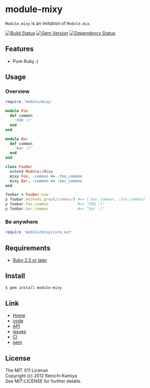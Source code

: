 module-mixy
===========

`Module.mixy` is an imitation of `Module.mix`.

[![Build Status](https://secure.travis-ci.org/kachick/module-mixy.png)](http://travis-ci.org/kachick/module-mixy)
[![Gem Version](https://badge.fury.io/rb/module-mixy.png)](http://badge.fury.io/rb/module-mixy)
[![Dependency Status](https://gemnasium.com/kachick/module-mixy.svg)](https://gemnasium.com/kachick/module-mixy)

Features
--------

* Pure Ruby :)

Usage
-----

### Overview

```ruby
require 'module/mixy'

module Foo
  def common
    'FOO :)'
  end
end

module Bar
  def common
    'bar :('
  end
end

class FooBar
  extend Module::Mixy
  mixy Foo, :common => :foo_common
  mixy Bar, :common => :bar_common
end

foobar = FooBar.new
p foobar.methods.grep(/common/) #=> [:bar_common, :foo_common]
p foobar.foo_common             #=> "FOO :)"
p foobar.bar_common             #=> "bar :("
```

### Be anywhere

```ruby
require 'module/mixy/core_ext'
```

Requirements
-------------

* [Ruby 2.5 or later](http://travis-ci.org/#!/kachick/module-mixy)

Install
-------

```bash
$ gem install module-mixy
```

Link
----

* [Home](http://kachick.github.com/module-mixy)
* [code](https://github.com/kachick/module-mixy)
* [API](http://www.rubydoc.info/github/kachick/module-mixy)
* [issues](https://github.com/kachick/module-mixy/issues)
* [CI](http://travis-ci.org/#!/kachick/module-mixy)
* [gem](https://rubygems.org/gems/module-mixy)

License
--------

The MIT X11 License  
Copyright (c) 2012 Kenichi Kamiya  
See MIT-LICENSE for further details.
